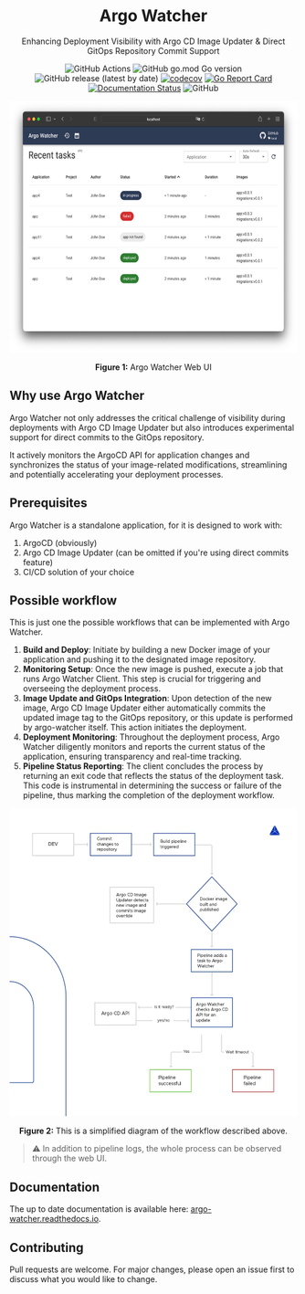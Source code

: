 <div align="center">

# Argo Watcher
Enhancing Deployment Visibility with Argo CD Image Updater & Direct GitOps Repository Commit Support

![GitHub Actions](https://img.shields.io/github/actions/workflow/status/shini4i/argo-watcher/run-tests-and-sonar-scan.yml?branch=main)
![GitHub go.mod Go version](https://img.shields.io/github/go-mod/go-version/shini4i/argo-watcher)
![GitHub release (latest by date)](https://img.shields.io/github/v/release/shini4i/argo-watcher)
[![codecov](https://codecov.io/gh/shini4i/argo-watcher/graph/badge.svg?token=9JI19X0BIN)](https://codecov.io/gh/shini4i/argo-watcher)
[![Go Report Card](https://goreportcard.com/badge/github.com/shini4i/argo-watcher)](https://goreportcard.com/report/github.com/shini4i/argo-watcher)
[![Documentation Status](https://readthedocs.org/projects/argo-watcher/badge/?version=latest)](https://argo-watcher.readthedocs.io/en/latest/?badge=latest)
![GitHub](https://img.shields.io/github/license/shini4i/argo-watcher)

<img src="https://raw.githubusercontent.com/shini4i/assets/main/src/argo-watcher/demo.png" alt="Showcase" height="441" width="620">

**Figure 1:** Argo Watcher Web UI
</div>

## Why use Argo Watcher

Argo Watcher not only addresses the critical challenge of visibility during deployments with Argo CD Image Updater but also introduces experimental support for direct commits to the GitOps repository.

It actively monitors the ArgoCD API for application changes and synchronizes the status of your image-related modifications, streamlining and potentially accelerating your deployment processes.

## Prerequisites

Argo Watcher is a standalone application, for it is designed to work with:

1. ArgoCD (obviously)
2. Argo CD Image Updater (can be omitted if you're using direct commits feature)
3. CI/CD solution of your choice

## Possible workflow

This is just one the possible workflows that can be implemented with Argo Watcher.
1) **Build and Deploy**: Initiate by building a new Docker image of your application and pushing it to the designated image repository.
2) **Monitoring Setup**: Once the new image is pushed, execute a job that runs Argo Watcher Client. This step is crucial for triggering and overseeing the deployment process.
3) **Image Update and GitOps Integration**: Upon detection of the new image, Argo CD Image Updater either automatically commits the updated image tag to the GitOps repository, or this update is performed by argo-watcher itself. This action initiates the deployment.
4) **Deployment Monitoring**: Throughout the deployment process, Argo Watcher diligently monitors and reports the current status of the application, ensuring transparency and real-time tracking.
5) **Pipeline Status Reporting**: The client concludes the process by returning an exit code that reflects the status of the deployment task. This code is instrumental in determining the success or failure of the pipeline, thus marking the completion of the deployment workflow.

<div align="center">
<img src="https://raw.githubusercontent.com/shini4i/assets/main/src/argo-watcher/simplified_diagram.png" alt="Showcase" height="540" width="540">

**Figure 2:** This is a simplified diagram of the workflow described above.
</div>

> :warning: In addition to pipeline logs, the whole process can be observed through the web UI.

## Documentation

The up to date documentation is available here: [argo-watcher.readthedocs.io](https://argo-watcher.readthedocs.io).

## Contributing
Pull requests are welcome. For major changes, please open an issue first to discuss what you would like to change.
